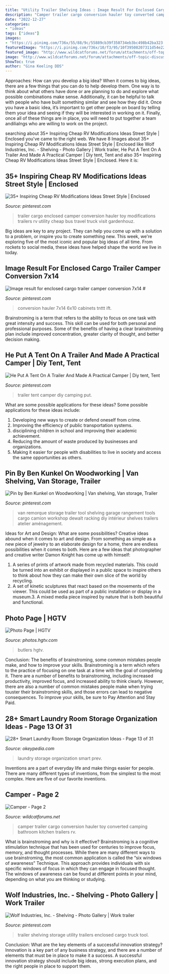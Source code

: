 ```yaml
---
title: "Utility Trailer Shelving Ideas : Image Result For Enclosed Cargo Trailer Camper Conversion 7x14 #"
description: "Camper trailer cargo conversion hauler toy converted camping bathroom kitchen trailers rv"
date: "2022-12-27"
categories:
- "ideas"
tags: ["ideas"]
images:
- "https://i.pinimg.com/736x/55/88/9c/55889cb39f350734eb3bc498b42ba323.jpg"
featuredImage: "https://i.pinimg.com/736x/10/f3/95/10f39508207311d54e22dbff1008ae3c.jpg"
featured_image: "http://www.wildcatforums.net/forum/attachments/off-topic-discussion/3070d1336431460-camper-c293aac3.jpg"
image: "http://www.wildcatforums.net/forum/attachments/off-topic-discussion/3070d1336431460-camper-c293aac3.jpg"
ShowToc: true
author: "Gina Keeling DDS"
---
```



Approaches: How can you develop a big idea?
When it comes to big ideas, there are a few things that you can do to help develop them. One way is to think about what others have done or are planning to do and explore what possible combinations make sense. Additionally, it can be helpful to talk with people who have built something similar and see how they did it. Once you have a basic idea, it’s important to get other people on board by telling them your idea and seeing if they will be interested in working on it. Finally, once all of these things are in place, you will need to put together a team andilialngs who are willing to work on the project.

	

		
searching about 35+ Inspiring Cheap RV Modifications Ideas Street Style | Enclosed you've came to the right web. We have 8 Images about 35+ Inspiring Cheap RV Modifications Ideas Street Style | Enclosed like Wolf Industries, Inc. - Shelving - Photo Gallery | Work trailer, He Put A Tent On A Trailer And Made A Practical Camper | Diy tent, Tent and also 35+ Inspiring Cheap RV Modifications Ideas Street Style | Enclosed. Here it is:
		
    
## 35+ Inspiring Cheap RV Modifications Ideas Street Style | Enclosed

<img loading=lazy src="https://i.pinimg.com/736x/7e/8c/d4/7e8cd47a572219d2d9653f2ed0a18f2d.jpg" onerror="this.onerror=null;this.src='https://tse4.mm.bing.net/th?id=OIP.J2Jg3ikZP04EGT-mWsDvnAHaFt&amp;pid=15.1';" alt="35+ Inspiring Cheap RV Modifications Ideas Street Style | Enclosed">

_Source: pinterest.com_

>trailer cargo enclosed camper conversion hauler toy modifications trailers rv utility cheap bus travel truck visit gardenhouz. 

	

Big ideas are key to any project. They can help you come up with a solution to a problem, or inspire you to create something new. This week, we're exploring five of the most iconic and popular big ideas of all time. From rockets to social media, these ideas have helped shape the world we live in today.

    
## Image Result For Enclosed Cargo Trailer Camper Conversion 7x14 #

<img loading=lazy src="https://i.pinimg.com/736x/cb/9f/14/cb9f147a7ad499f36cfecb7ab98f1290.jpg" onerror="this.onerror=null;this.src='https://tse1.mm.bing.net/th?id=OIP.0kncmX3BQhwnULIYEvu1sgHaFj&amp;pid=15.1';" alt="Image result for enclosed cargo trailer camper conversion 7x14 #">

_Source: pinterest.com_

>conversion hauler 7x14 6x10 cabinets tnttt ift. 

	

Brainstroming is a term that refers to the ability to focus on one task with great intensity and success. This skill can be used for both personal and professional purposes. Some of the benefits of having a clear brainstroming plan include improved concentration, greater clarity of thought, and better decision making.

    
## He Put A Tent On A Trailer And Made A Practical Camper | Diy Tent, Tent

<img loading=lazy src="https://i.pinimg.com/736x/55/88/9c/55889cb39f350734eb3bc498b42ba323.jpg" onerror="this.onerror=null;this.src='https://tse2.mm.bing.net/th?id=OIP.tF8bFVwvsnSk9C_OqKpI2wHaKl&amp;pid=15.1';" alt="He Put A Tent On A Trailer And Made A Practical Camper | Diy tent, Tent">

_Source: pinterest.com_

>trailer tent camper diy camping put. 

	

What are some possible applications for these ideas?
Some possible applications for these ideas include: 
1. Developing new ways to create or defend oneself from crime. 
2. Improving the efficiency of public transportation systems. 
3. disciplining children in school and improving their academic achievement. 
4. Reducing the amount of waste produced by businesses and organizations. 
5. Making it easier for people with disabilities to live in society and access the same opportunities as others.

    
## Pin By Ben Kunkel On Woodworking | Van Shelving, Van Storage, Trailer

<img loading=lazy src="https://i.pinimg.com/736x/10/f3/95/10f39508207311d54e22dbff1008ae3c.jpg" onerror="this.onerror=null;this.src='https://tse2.mm.bing.net/th?id=OIP.Fso-lqDUimfcwk2GYxmMSgHaKI&amp;pid=15.1';" alt="Pin by Ben Kunkel on Woodworking | Van shelving, Van storage, Trailer">

_Source: pinterest.com_

>van remorque storage trailer tool shelving garage rangement tools cargo camion workshop dewalt racking diy intérieur shelves trailers atelier aménagement. 

	

Ideas for Art and Design: What are some possibilities?
Creative ideas abound when it comes to art and design. From something as simple as a new piece of jewelry to an elaborate design for a home, there are endless possibilities when it comes to both. Here are a few ideas that photographer and creative writer Damon Knight has come up with himself:
1. A series of prints of artwork made from recycled materials. This could be turned into an exhibit or displayed in a public space to inspire others to think about how they can make their own slice of the world by recycling.
2. A set of kinetic sculptures that react based on the movements of the viewer. This could be used as part of a public installation or display in a museum.3. A mixed media piece inspired by nature that is both beautiful and functional.

    
## Photo Page | HGTV

<img loading=lazy src="https://hgtvhome.sndimg.com/content/dam/images/hgtv/fullset/2015/4/9/1/Christopher-Coffin_Private-Arizona_5.jpg.rend.hgtvcom.616.924.suffix/1428589450573.jpeg" onerror="this.onerror=null;this.src='https://tse3.mm.bing.net/th?id=OIP._H45LMb8sFdvAHaEyjvbqwHaLH&amp;pid=15.1';" alt="Photo Page | HGTV">

_Source: photos.hgtv.com_

>butlers hgtv. 

	

Conclusion: The benefits of brainstroming, some common mistakes people make, and how to improve your skills.
Brainstroming is a term which refers to the practice of focusing on one task at a time with the goal of completing it. There are a number of benefits to brainstroming, including increased productivity, improved focus, and increased ability to think clearly. However, there are also a number of common mistakes people make when trying touster their brainstroming skills, and those errors can lead to negative consequences. To improve your skills, be sure to Pay Attention and Stay Paid.

    
## 28+ Smart Laundry Room Storage Organization Ideas - Page 13 Of 31

<img loading=lazy src="https://okeypedia.com/wp-content/uploads/2018/10/28-Smart-Laundry-Room-Storage-Organization-Ideas-13.jpg" onerror="this.onerror=null;this.src='https://tse4.mm.bing.net/th?id=OIP.tLSy6qE7GildVdF9_mXEhgHaKM&amp;pid=15.1';" alt="28+ Smart Laundry Room Storage Organization Ideas - Page 13 of 31">

_Source: okeypedia.com_

>laundry storage organization smart prev. 

	

Inventions are a part of everyday life and make things easier for people. There are many different types of inventions, from the simplest to the most complex. Here are five of our favorite inventions.

    
## Camper - Page 2

<img loading=lazy src="http://www.wildcatforums.net/forum/attachments/off-topic-discussion/3070d1336431460-camper-c293aac3.jpg" onerror="this.onerror=null;this.src='https://tse3.mm.bing.net/th?id=OIP.9Ic1EV6ksBAHdSXl7K8p-gHaE8&amp;pid=15.1';" alt="Camper - Page 2">

_Source: wildcatforums.net_

>camper trailer cargo conversion hauler toy converted camping bathroom kitchen trailers rv. 

	

What is brainstroming and why is it effective?
Brainstroming is a cognitive stimulation technique that has been used for centuries to improve focus, memory, and thought processes. While there are many different ways to use brainstroming, the most common application is called the “six windows of awareness” Technique. This approach provides individuals with six specific windows of focus in which they can engage in focused thought. The windows of awareness can be found at different points in your mind, depending on what you are thinking or studying.

    
## Wolf Industries, Inc. - Shelving - Photo Gallery | Work Trailer

<img loading=lazy src="https://i.pinimg.com/736x/9f/79/7c/9f797c58d5ab6fa7daabdda18f82bc33--van-racking-enclosed-trailers.jpg" onerror="this.onerror=null;this.src='https://tse2.mm.bing.net/th?id=OIP.M-39zMBkAs4RU12jZ08o4gHaJ4&amp;pid=15.1';" alt="Wolf Industries, Inc. - Shelving - Photo Gallery | Work trailer">

_Source: pinterest.com_

>trailer shelving storage utility trailers enclosed cargo truck tool. 

	

Conclusion: What are the key elements of a successful innovation strategy?
Innovation is a key part of any business strategy, and there are a number of elements that must be in place to make it a success. A successful innovation strategy should include big ideas, strong execution plans, and the right people in place to support them.

